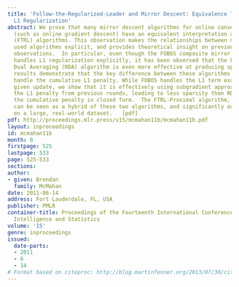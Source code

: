 ```yaml
---
title: 'Follow-the-Regularized-Leader and Mirror Descent: Equivalence Theorems and
  L1 Regularization'
abstract: We prove that many mirror descent algorithms for online convex optimization
  (such as online gradient descent) have an equivalent interpretation as follow-the-regularized-leader
  (FTRL) algorithms. This observation makes the relationships between many commonly
  used algorithms explicit, and provides theoretical insight on previous experimental
  observations.  In particular, even though the FOBOS composite mirror descent algorithm
  handles L1 regularization explicitly, it has been observed that the FTRL-style Regularized
  Dual Averaging (RDA) algorithm is even more effective at producing sparsity.  Our
  results demonstrate that the key difference between these algorithms is how they
  handle the cumulative L1 penalty. While FOBOS handles the L1 term exactly on any
  given update, we show that it is effectively using subgradient approximations to
  the L1 penalty from previous rounds, leading to less sparsity than RDA, which handles
  the cumulative penalty in closed form.  The FTRL-Proximal algorithm, which we introduce,
  can be seen as a hybrid of these two algorithms, and significantly outperforms both
  on a large, real-world dataset.   [pdf]
pdf: http://proceedings.mlr.press/v15/mcmahan11b/mcmahan11b.pdf
layout: inproceedings
id: mcmahan11b
month: 0
firstpage: 525
lastpage: 533
page: 525-533
sections: 
author:
- given: Brendan
  family: McMahan
date: 2011-06-14
address: Fort Lauderdale, FL, USA
publisher: PMLR
container-title: Proceedings of the Fourteenth International Conference on Artificial
  Intelligence and Statistics
volume: '15'
genre: inproceedings
issued:
  date-parts:
  - 2011
  - 6
  - 14
# Format based on citeproc: http://blog.martinfenner.org/2013/07/30/citeproc-yaml-for-bibliographies/
---
```

